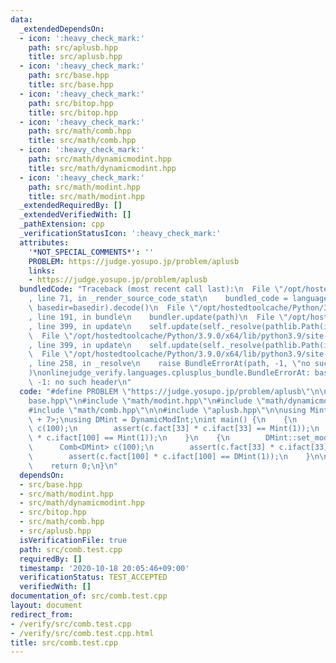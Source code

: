 ```yaml
---
data:
  _extendedDependsOn:
  - icon: ':heavy_check_mark:'
    path: src/aplusb.hpp
    title: src/aplusb.hpp
  - icon: ':heavy_check_mark:'
    path: src/base.hpp
    title: src/base.hpp
  - icon: ':heavy_check_mark:'
    path: src/bitop.hpp
    title: src/bitop.hpp
  - icon: ':heavy_check_mark:'
    path: src/math/comb.hpp
    title: src/math/comb.hpp
  - icon: ':heavy_check_mark:'
    path: src/math/dynamicmodint.hpp
    title: src/math/dynamicmodint.hpp
  - icon: ':heavy_check_mark:'
    path: src/math/modint.hpp
    title: src/math/modint.hpp
  _extendedRequiredBy: []
  _extendedVerifiedWith: []
  _pathExtension: cpp
  _verificationStatusIcon: ':heavy_check_mark:'
  attributes:
    '*NOT_SPECIAL_COMMENTS*': ''
    PROBLEM: https://judge.yosupo.jp/problem/aplusb
    links:
    - https://judge.yosupo.jp/problem/aplusb
  bundledCode: "Traceback (most recent call last):\n  File \"/opt/hostedtoolcache/Python/3.9.0/x64/lib/python3.9/site-packages/onlinejudge_verify/documentation/build.py\"\
    , line 71, in _render_source_code_stat\n    bundled_code = language.bundle(stat.path,\
    \ basedir=basedir).decode()\n  File \"/opt/hostedtoolcache/Python/3.9.0/x64/lib/python3.9/site-packages/onlinejudge_verify/languages/cplusplus.py\"\
    , line 191, in bundle\n    bundler.update(path)\n  File \"/opt/hostedtoolcache/Python/3.9.0/x64/lib/python3.9/site-packages/onlinejudge_verify/languages/cplusplus_bundle.py\"\
    , line 399, in update\n    self.update(self._resolve(pathlib.Path(included), included_from=path))\n\
    \  File \"/opt/hostedtoolcache/Python/3.9.0/x64/lib/python3.9/site-packages/onlinejudge_verify/languages/cplusplus_bundle.py\"\
    , line 399, in update\n    self.update(self._resolve(pathlib.Path(included), included_from=path))\n\
    \  File \"/opt/hostedtoolcache/Python/3.9.0/x64/lib/python3.9/site-packages/onlinejudge_verify/languages/cplusplus_bundle.py\"\
    , line 258, in _resolve\n    raise BundleErrorAt(path, -1, \"no such header\"\
    )\nonlinejudge_verify.languages.cplusplus_bundle.BundleErrorAt: base.hpp: line\
    \ -1: no such header\n"
  code: "#define PROBLEM \"https://judge.yosupo.jp/problem/aplusb\"\n\n#include \"\
    base.hpp\"\n#include \"math/modint.hpp\"\n#include \"math/dynamicmodint.hpp\"\n\
    #include \"math/comb.hpp\"\n\n#include \"aplusb.hpp\"\n\nusing Mint = ModInt<TEN(9)\
    \ + 7>;\nusing DMint = DynamicModInt;\nint main() {\n    {\n        Comb<Mint>\
    \ c(100);\n        assert(c.fact[33] * c.ifact[33] == Mint(1));\n        assert(c.fact[100]\
    \ * c.ifact[100] == Mint(1));\n    }\n    {\n        DMint::set_mod(103);\n  \
    \      Comb<DMint> c(100);\n        assert(c.fact[33] * c.ifact[33] == DMint(1));\n\
    \        assert(c.fact[100] * c.ifact[100] == DMint(1));\n    }\n\n    solve_aplusb();\n\
    \    return 0;\n}\n"
  dependsOn:
  - src/base.hpp
  - src/math/modint.hpp
  - src/math/dynamicmodint.hpp
  - src/bitop.hpp
  - src/math/comb.hpp
  - src/aplusb.hpp
  isVerificationFile: true
  path: src/comb.test.cpp
  requiredBy: []
  timestamp: '2020-10-18 20:05:46+09:00'
  verificationStatus: TEST_ACCEPTED
  verifiedWith: []
documentation_of: src/comb.test.cpp
layout: document
redirect_from:
- /verify/src/comb.test.cpp
- /verify/src/comb.test.cpp.html
title: src/comb.test.cpp
---
```

